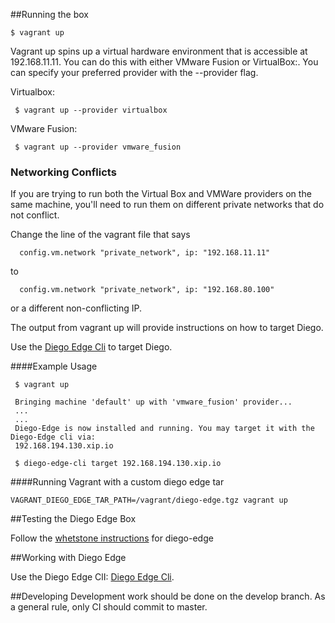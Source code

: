 ##Running the box

    $ vagrant up

Vagrant up spins up a virtual hardware environment that is accessible at 192.168.11.11. You can do this with either VMware Fusion or VirtualBox:. You can specify your preferred provider with the --provider flag.

Virtualbox:

     $ vagrant up --provider virtualbox

VMware Fusion:

     $ vagrant up --provider vmware_fusion

### Networking Conflicts
If you are trying to run both the Virtual Box and VMWare providers on the same machine, 
you'll need to run them on different private networks that do not conflict. 

Change the line of the vagrant file that says

      config.vm.network "private_network", ip: "192.168.11.11"

to 

      config.vm.network "private_network", ip: "192.168.80.100"

or a different non-conflicting IP.

The output from vagrant up will provide instructions on how to target Diego. 

Use the [Diego Edge Cli](https://github.com/pivotal-cf-experimental/diego-edge-cli) to target Diego.

####Example Usage

     $ vagrant up
     
     Bringing machine 'default' up with 'vmware_fusion' provider...
     ...
     ...
     Diego-Edge is now installed and running. You may target it with the Diego-Edge cli via:
     192.168.194.130.xip.io
     
     $ diego-edge-cli target 192.168.194.130.xip.io 
     

####Running Vagrant with a custom diego edge tar

    VAGRANT_DIEGO_EDGE_TAR_PATH=/vagrant/diego-edge.tgz vagrant up


##Testing the Diego Edge Box

 Follow the [whetstone instructions](https://github.com/pivotal-cf-experimental/whetstone) for diego-edge

##Working with Diego Edge

 Use the Diego Edge ClI: [Diego Edge Cli](https://github.com/pivotal-cf-experimental/diego-edge-cli).



##Developing
  Development work should be done on the develop branch.
  As a general rule, only CI should commit to master.
